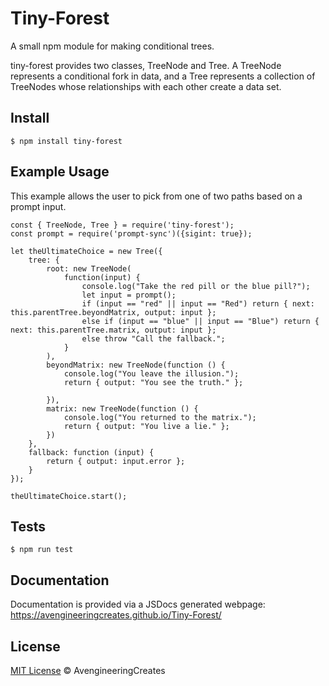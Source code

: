 # Tiny-Forest
A small npm module for making conditional trees.

tiny-forest provides two classes, TreeNode and Tree. A TreeNode represents a conditional fork in data, and a Tree represents a collection of TreeNodes whose relationships with each other create a data set.

## Install
`$ npm install tiny-forest`

## Example Usage

This example allows the user to pick from one of two paths based on a prompt input.
```
const { TreeNode, Tree } = require('tiny-forest');
const prompt = require('prompt-sync')({sigint: true});

let theUltimateChoice = new Tree({
    tree: {
        root: new TreeNode(
            function(input) {
                console.log("Take the red pill or the blue pill?");
                let input = prompt();
                if (input == "red" || input == "Red") return { next: this.parentTree.beyondMatrix, output: input };
                else if (input == "blue" || input == "Blue") return { next: this.parentTree.matrix, output: input };
                else throw "Call the fallback.";
            }
        ),
        beyondMatrix: new TreeNode(function () {
            console.log("You leave the illusion.");
            return { output: "You see the truth." };
            
        }),
        matrix: new TreeNode(function () {
            console.log("You returned to the matrix.");
            return { output: "You live a lie." };
        })
    },
    fallback: function (input) {
        return { output: input.error };
    }
});

theUltimateChoice.start();
```

## Tests
`$ npm run test`

## Documentation

Documentation is provided via a JSDocs generated webpage:
https://avengineeringcreates.github.io/Tiny-Forest/

## License
[MIT License](https://andreasonny.mit-license.org/2019) © AvengineeringCreates
